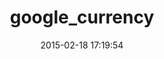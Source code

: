 ---
layout: post
title:  "google_currency"
repo:   "RubyMoney/google_currency"
date:   2015-02-18 17:19:54
gemurl: http://rubymoney.github.com/google_currency
---